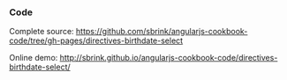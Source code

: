 ### Code

Complete source:
<https://github.com/sbrink/angularjs-cookbook-code/tree/gh-pages/directives-birthdate-select>

Online demo:
<http://sbrink.github.io/angularjs-cookbook-code/directives-birthdate-select/>